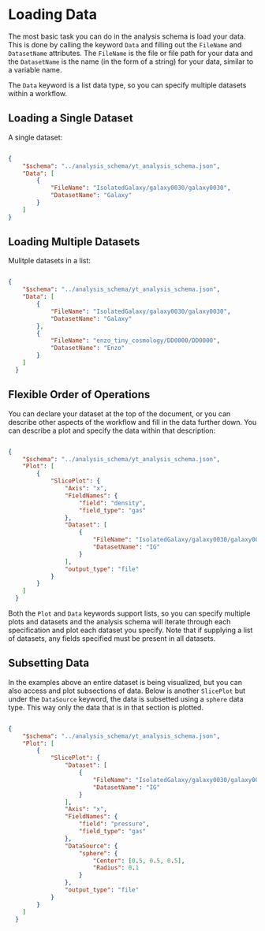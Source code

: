 
# Loading Data

The most basic task you can do in the analysis schema is load your data. This is done by calling the keyword `Data` and filling out the `FileName` and `DatasetName` attributes. The `FileName`  is the file or file path for your data and the `DatasetName` is the name (in the form of a string) for your data, similar to a variable name. 

The `Data` keyword is a list data type, so you can specify multiple datasets within a workflow. 

## Loading a Single Dataset

A single dataset:

```json

{
    "$schema": "../analysis_schema/yt_analysis_schema.json",
    "Data": [
        {
            "FileName": "IsolatedGalaxy/galaxy0030/galaxy0030",
            "DatasetName": "Galaxy"
        }
    ]
}

```

## Loading Multiple Datasets

Mulitple datasets in a list:

```json

{
    "$schema": "../analysis_schema/yt_analysis_schema.json",
    "Data": [
        {
            "FileName": "IsolatedGalaxy/galaxy0030/galaxy0030",
            "DatasetName": "Galaxy"
        },
        {
            "FileName": "enzo_tiny_cosmology/DD0000/DD0000",
            "DatasetName": "Enzo"
        }
    ]
  }

```

## Flexible Order of Operations

You can declare your dataset at the top of the document, or you can describe other aspects of the workflow and fill in the data further down. You can describe a plot and specify the data within that description:

```json

{
    "$schema": "../analysis_schema/yt_analysis_schema.json",
    "Plot": [
        {
            "SlicePlot": {
                "Axis": "x",
                "FieldNames": {
                    "field": "density",
                    "field_type": "gas"
                },
                "Dataset": [
                    {
                        "FileName": "IsolatedGalaxy/galaxy0030/galaxy0030",
                        "DatasetName": "IG"
                    }
                ],
                "output_type": "file"
            }
        }
    ]
  }

```

Both the `Plot` and `Data` keywords support lists, so you can specify multiple plots and datasets and the analysis schema will iterate through each specification and plot each dataset you specify. Note that if supplying a list of datasets, any fields specified must be present in all datasets.

## Subsetting Data

In the examples above an entire dataset is being visualized, but you can also access and plot subsections of data. Below is another `SlicePlot` but under the `DataSource` keyword, the data is subsetted using a `sphere` data type. This way only the data that is in that section is plotted. 

```json

{
    "$schema": "../analysis_schema/yt_analysis_schema.json",
    "Plot": [
        {
            "SlicePlot": {
                "Dataset": [
                    {
                        "FileName": "IsolatedGalaxy/galaxy0030/galaxy0030",
                        "DatasetName": "IG"
                    }
                ],
                "Axis": "x",
                "FieldNames": {
                    "field": "pressure",
                    "field_type": "gas"
                },
                "DataSource": {
                    "sphere": {
                        "Center": [0.5, 0.5, 0.5],
                        "Radius": 0.1
                    }
                },
                "output_type": "file"
            }
        }
    ]
  }

```